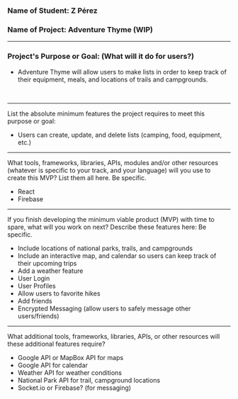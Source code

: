 ### Name of Student: Z Pérez

### Name of Project: Adventure Thyme (WIP)
---
### Project's Purpose or Goal: (What will it do for users?)
* Adventure Thyme will allow users to make lists in order to keep track of their equipment, meals, and locations of trails and campgrounds.
<br/>

---

List the absolute minimum features the project requires to meet this purpose or goal:
* Users can create, update, and delete lists (camping, food, equipment, etc.)
---
What tools, frameworks, libraries, APIs, modules and/or other resources (whatever is specific to your track, and your language) will you use to create this MVP? List them all here. Be specific.
* React
* Firebase
---

If you finish developing the minimum viable product (MVP) with time to spare, what will you work on next? Describe these features here: Be specific.
* Include locations of national parks, trails, and campgrounds
* Include an interactive map, and calendar so users can keep track of their upcoming trips
* Add a weather feature
* User Login
* User Profiles
* Allow users to favorite hikes
* Add friends
* Encrypted Messaging (allow users to safely message other users/friends)
---

What additional tools, frameworks, libraries, APIs, or other resources will these additional features require?
* Google API or MapBox API for maps
* Google API for calendar
* Weather API for weather conditions
* National Park API for trail, campground locations
* Socket.io or Firebase? (for messaging)
